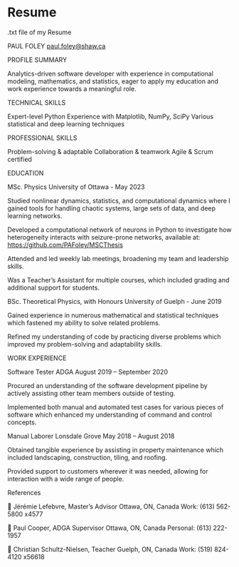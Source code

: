 # Resume
.txt file of my Resume

PAUL FOLEY
paul.foley@shaw.ca

PROFILE SUMMARY

Analytics-driven software developer with experience in computational modeling, mathematics, and statistics, eager to apply my education and work experience towards a meaningful role.


TECHNICAL SKILLS

Expert-level Python
Experience with Matplotlib, NumPy, SciPy
Various statistical and deep learning techniques


PROFESSIONAL SKILLS

Problem-solving & adaptable
Collaboration & teamwork
Agile & Scrum certified


EDUCATION

MSc. Physics
University of Ottawa - May 2023

Studied nonlinear dynamics, statistics, and computational dynamics where I gained tools for handling chaotic systems, large sets of data, and deep learning networks.

Developed a computational network of neurons in Python to investigate how heterogeneity interacts with seizure-prone networks, available at: https://github.com/PAFoley/MSCThesis

Attended and led weekly lab meetings, broadening my team and leadership skills.

Was a Teacher’s Assistant for multiple courses, which included grading and additional support for students.

BSc. Theoretical Physics, with Honours
University of Guelph - June 2019

Gained experience in numerous mathematical and statistical techniques which fastened my ability to solve related problems.

Refined my understanding of code by practicing diverse problems which improved my problem-solving and adaptability skills.


WORK EXPERIENCE

Software Tester ADGA August 2019 – September 2020

Procured an understanding of the software development pipeline by actively assisting other team members outside of testing.

Implemented both manual and automated test cases for various pieces of software which enhanced my understanding of command and control concepts.


Manual Laborer Lonsdale Grove May 2018 – August 2018

Obtained tangible experience by assisting in property maintenance which included landscaping, construction, tiling, and roofing.

Provided support to customers wherever it was needed, allowing for interaction with a wide range of people.


References

 Jérémie Lefebvre, Master’s Advisor Ottawa, ON, Canada Work: (613) 562-5800 x4577

 Paul Cooper, ADGA Supervisor Ottawa, ON, Canada Personal: (613) 222-1957

 Christian Schultz-Nielsen, Teacher Guelph, ON, Canada Work: (519) 824-4120 x56618
